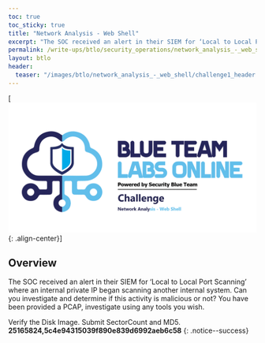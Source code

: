```yaml
---
toc: true
toc_sticky: true
title: "Network Analysis - Web Shell"
excerpt: "The SOC received an alert in their SIEM for ‘Local to Local Port Scanning’ where an internal private IP began scanning another internal system."
permalink: /write-ups/btlo/security_operations/network_analysis_-_web_shell
layout: btlo
header:
  teaser: "/images/btlo/network_analysis_-_web_shell/challenge1_header.png"
---
```

[![](/images/btlo/network_analysis_-_web_shell/challenge1_header.png){: .align-center}]
## Overview
The SOC received an alert in their SIEM for ‘Local to Local Port Scanning’ where an internal private IP began scanning another internal system. Can you investigate and determine if this activity is malicious or not? You have been provided a PCAP, investigate using any tools you wish. 

Verify the Disk Image. Submit SectorCount and MD5.  
**25165824,5c4e94315039f890e839d6992aeb6c58**
{: .notice--success}

